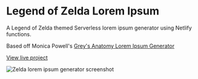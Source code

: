 # Legend of Zelda Lorem Ipsum

A Legend of Zelda themed Serverless lorem ipsum generator using Netlify functions.

Based off Monica Powell's [Grey's Anatomy Lorem Ipsum Generator](https://www.aboutmonica.com/blog/greys-anatomy-lorem-ipsum-generator)

[View live project](https://sharp-fermi-5dc2a8.netlify.app/)

![Zelda lorem ipsum generator screenshot]("./zelda-lorem-ipsum-screenshot.png")

